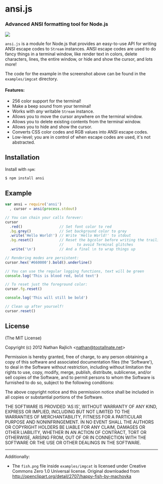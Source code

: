 ansi.js
=========
### Advanced ANSI formatting tool for Node.js

![](http://i.cloudup.com/0fNvsT.png)

`ansi.js` is a module for Node.js that provides an easy-to-use API for
writing ANSI escape codes to `Stream` instances. ANSI escape codes are used to do
fancy things in a terminal window, like render text in colors, delete characters,
lines, the entire window, or hide and show the cursor, and lots more!

The code for the example in the screenshot above can be found in the
`examples/imgcat` directory.

#### Features:

 * 256 color support for the terminal!
 * Make a beep sound from your terminal!
 * Works with *any* writable `Stream` instance.
 * Allows you to move the cursor anywhere on the terminal window.
 * Allows you to delete existing contents from the terminal window.
 * Allows you to hide and show the cursor.
 * Converts CSS color codes and RGB values into ANSI escape codes.
 * Low-level; you are in control of when escape codes are used, it's not abstracted.


Installation
------------

Install with `npm`:

``` bash
$ npm install ansi
```


Example
-------

``` js
var ansi = require('ansi')
  , cursor = ansi(process.stdout)

// You can chain your calls forever:
cursor
  .red()                 // Set font color to red
  .bg.grey()             // Set background color to grey
  .write('Hello World!') // Write 'Hello World!' to stdout
  .bg.reset()            // Reset the bgcolor before writing the trailing \n,
                         //      to avoid Terminal glitches
  .write('\n')           // And a final \n to wrap things up

// Rendering modes are persistent:
cursor.hex('#660000').bold().underline()

// You can use the regular logging functions, text will be green
console.log('This is blood red, bold text')

// To reset just the foreground color:
cursor.fg.reset()

console.log('This will still be bold')

// Clean up after yourself!
cursor.reset()
```


License
-------

(The MIT License)

Copyright (c) 2012 Nathan Rajlich &lt;nathan@tootallnate.net&gt;

Permission is hereby granted, free of charge, to any person obtaining
a copy of this software and associated documentation files (the
'Software'), to deal in the Software without restriction, including
without limitation the rights to use, copy, modify, merge, publish,
distribute, sublicense, and/or sell copies of the Software, and to
permit persons to whom the Software is furnished to do so, subject to
the following conditions:

The above copyright notice and this permission notice shall be
included in all copies or substantial portions of the Software.

THE SOFTWARE IS PROVIDED 'AS IS', WITHOUT WARRANTY OF ANY KIND,
EXPRESS OR IMPLIED, INCLUDING BUT NOT LIMITED TO THE WARRANTIES OF
MERCHANTABILITY, FITNESS FOR A PARTICULAR PURPOSE AND NONINFRINGEMENT.
IN NO EVENT SHALL THE AUTHORS OR COPYRIGHT HOLDERS BE LIABLE FOR ANY
CLAIM, DAMAGES OR OTHER LIABILITY, WHETHER IN AN ACTION OF CONTRACT,
TORT OR OTHERWISE, ARISING FROM, OUT OF OR IN CONNECTION WITH THE
SOFTWARE OR THE USE OR OTHER DEALINGS IN THE SOFTWARE.

----------

Additionally:

 * The `fish.png` file inside `examples/imgcat` is licensed under Creative
   Commons Zero 1.0 Universal license. Original downloaded from
   http://openclipart.org/detail/2707/happy-fish-by-machovka
